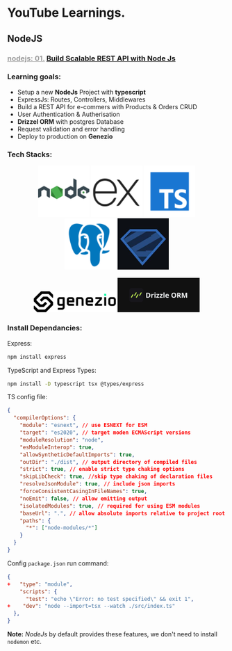 # YouTube Learnings.

## NodeJS

### <span style="color: #9c9c9c"><u>nodejs: 01.</u></span> [Build Scalable REST API with Node Js](https://youtu.be/RDM-nk5f4SE)

### Learning goals:

- Setup a new **NodeJs** Project with **typescript**
- ExpressJs: Routes, Controllers, Middlewares
- Build a REST API for e-commers with Products & Orders CRUD
- User Authentication & Autherisation
- **Drizzel ORM** with postgres Database
- Request validation and error handling
- Deploy to production on **Genezio**

### Tech Stacks:

<p align="center" style="margin: 1rem" width="100%" style="background-size: cover;">
  <img width="25%" src="./../../public/imgs/image.png" alt="logo"/>
  <img width="25%" src="./../../public/imgs/image-1.png" alt="logo"/>
  <img width="25%" src="./../../public/imgs/image-2.png" alt="logo"/>
  <img width="25%" src="./../../public/imgs/image-3.png" alt="logo"/>
  <img width="25%" src="./../../public/imgs/zod.png" />
</p>

<p align="center" style="margin: 1rem">
<img width="40%" src="./../../public/imgs/image-4.png" alt="logo"/>
  <img width="40%" src="./../../public/imgs/image-5.png" alt="logo"/>
</p>

### Install Dependancies:

Express:

```bash
npm install express
```

TypeScript and Express Types:

```bash
npm install -D typescript tsx @types/express
```

TS config file:

```json
{
  "compilerOptions": {
    "module": "esnext", // use ESNEXT for ESM
    "target": "es2020", // target moden ECMAScript versions
    "moduleResolution": "node",
    "esModuleInterop": true,
    "allowSyntheticDefaultImports": true,
    "outDir": "./dist", // output directory of compiled files
    "strict": true, // enable strict type chaking options
    "skipLibCheck": true, //skip type chaking of declaration files
    "resolveJsonModule": true, // include json imports
    "forceConsistentCasingInFileNames": true,
    "noEmit": false, // allow emitting output
    "isolatedModules": true, // required for using ESM modules
    "baseUrl": ".", // allow absolute imports relative to project root
    "paths": {
      "*": ["node-modules/*"]
    }
  }
}
```

Config `package.json` run command:

```json
{
+   "type": "module",
    "scripts": {
      "test": "echo \"Error: no test specified\" && exit 1",
+    "dev": "node --import=tsx --watch ./src/index.ts"
  },
}
```

**Note:** _NodeJs_ by default provides these features, we don't need to install `nodemon` etc.
